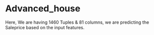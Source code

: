 # Advanced_house
Here, We are having 1460 Tuples &amp; 81 columns, we are predicting the Saleprice based on the input features.

